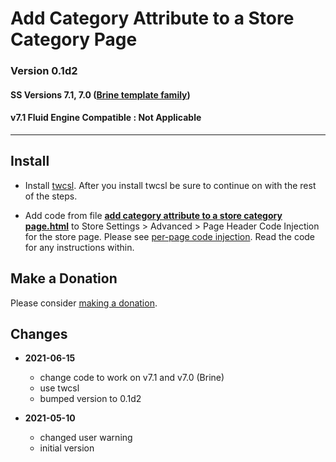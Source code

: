 # Add Category Attribute to a Store Category Page

### Version 0.1d2

#### SS Versions 7.1, 7.0 ([Brine template family][1])

#### v7.1 Fluid Engine Compatible : Not Applicable

---

## Install

* Install [twcsl][2]. After you install twcsl be sure to continue on with the
  rest of the steps.
  
* Add code from file **[add category attribute to a store category
  page.html][3]** to Store Settings > Advanced > Page Header Code Injection for
  the store page. Please see [per-page code injection][4]. Read the code for any
  instructions within.

## Make a Donation

Please consider [making a donation][5].

## Changes

* **2021-06-15**

  * change code to work on v7.1 and v7.0 (Brine)
  * use twcsl
  * bumped version to 0.1d2
  
* **2021-05-10**

  * changed user warning
  * initial version

[1]: https://support.squarespace.com/hc/en-us/articles/212512738-Brine-template-family
[2]: https://github.com/tomsWebConsulting/twcsl#install-options
[3]: add%20category%20attribute%20to%20a%20store%20category%20page.html#L1
[4]: https://support.squarespace.com/hc/en-us/articles/205815908-Using-code-injection#toc-per-page-code-injection
[5]: https://github.com/tomsWebConsulting/twcsl#make-a-donation

